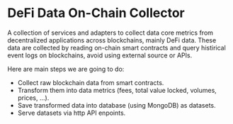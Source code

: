 # DeFi Data On-Chain Collector

A collection of services and adapters to collect data core metrics from decentralized applications across blockchains, mainly DeFi data.
These data are collected by reading on-chain smart contracts and query histirical event logs on blockchains, avoid using external source or APIs.

Here are main steps we are going to do:
- Collect raw blockchain data from smart contracts.
- Transform them into data metrics (fees, total value locked, volumes, prices, ...).
- Save transformed data into database (using MongoDB) as datasets.
- Serve datasets via http API enpoints.

